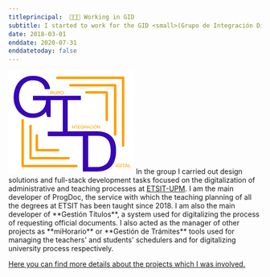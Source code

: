 ```yaml
---
titleprincipal:  👨🏽‍💻 Working in GID
subtitle: I started to work for the GID <small>(Grupo de Integración Digital)</small>
date: 2018-03-01
enddate: 2020-07-31
enddatetoday: false
---
```

<img src="/assets/img/gid.png" alt="gid"/>
In the group I carried out design solutions and full-stack development tasks focused on the digitalization of administrative and teaching processes at <a href='https://www.etsit.upm.es/' target='_blank'>ETSIT-UPM</a>. I am the main developer of <span class='marked'>ProgDoc</span>, the service with which the teaching planning of all the degrees at ETSIT has been taught since 2018. I am also the main developer of **Gestión Títulos**, a system used for digitalizing the process of requesting official documents. I also acted as the manager of other projects as **miHorario** or **Gestión de Trámites** tools used for managing the teachers' and students' schedulers and for digitalizing university process respectively. 

<a href='/projects' target='_blank'>Here you can find more details about the projects which I was involved.</a>

